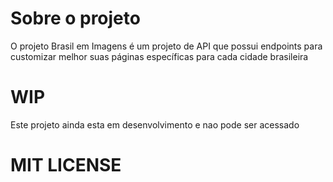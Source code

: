 # Sobre o projeto

O projeto Brasil em Imagens é um projeto de API que possui endpoints para customizar melhor suas páginas específicas para cada cidade brasileira

# WIP
Este projeto ainda esta em desenvolvimento e nao pode ser acessado

# MIT LICENSE
